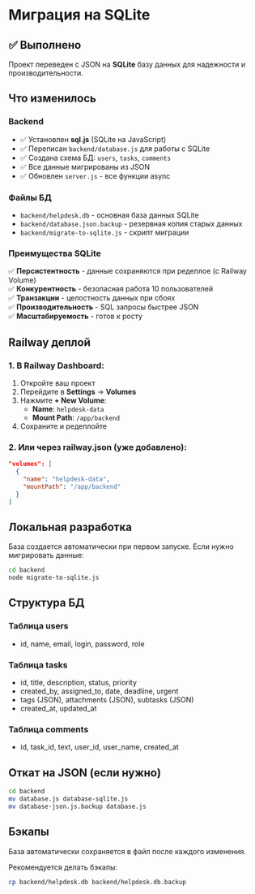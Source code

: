 # Миграция на SQLite

## ✅ Выполнено

Проект переведен с JSON на **SQLite** базу данных для надежности и производительности.

## Что изменилось

### Backend
- ✅ Установлен **sql.js** (SQLite на JavaScript)
- ✅ Переписан `backend/database.js` для работы с SQLite
- ✅ Создана схема БД: `users`, `tasks`, `comments`
- ✅ Все данные мигрированы из JSON
- ✅ Обновлен `server.js` - все функции async

### Файлы БД
- `backend/helpdesk.db` - основная база данных SQLite
- `backend/database.json.backup` - резервная копия старых данных
- `backend/migrate-to-sqlite.js` - скрипт миграции

### Преимущества SQLite

✅ **Персистентность** - данные сохраняются при редеплое (с Railway Volume)  
✅ **Конкурентность** - безопасная работа 10 пользователей  
✅ **Транзакции** - целостность данных при сбоях  
✅ **Производительность** - SQL запросы быстрее JSON  
✅ **Масштабируемость** - готов к росту  

## Railway деплой

### 1. В Railway Dashboard:

1. Откройте ваш проект
2. Перейдите в **Settings** → **Volumes**
3. Нажмите **+ New Volume**:
   - **Name**: `helpdesk-data`
   - **Mount Path**: `/app/backend`
4. Сохраните и редеплойте

### 2. Или через railway.json (уже добавлено):

```json
"volumes": [
  {
    "name": "helpdesk-data",
    "mountPath": "/app/backend"
  }
]
```

## Локальная разработка

База создается автоматически при первом запуске. Если нужно мигрировать данные:

```bash
cd backend
node migrate-to-sqlite.js
```

## Структура БД

### Таблица users
- id, name, email, login, password, role

### Таблица tasks
- id, title, description, status, priority
- created_by, assigned_to, date, deadline, urgent
- tags (JSON), attachments (JSON), subtasks (JSON)
- created_at, updated_at

### Таблица comments
- id, task_id, text, user_id, user_name, created_at

## Откат на JSON (если нужно)

```bash
cd backend
mv database.js database-sqlite.js
mv database-json.js.backup database.js
```

## Бэкапы

База автоматически сохраняется в файл после каждого изменения.

Рекомендуется делать бэкапы:
```bash
cp backend/helpdesk.db backend/helpdesk.db.backup
```


